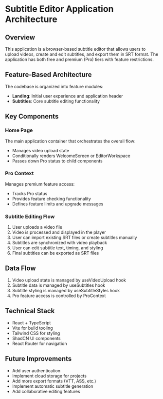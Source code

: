 # Subtitle Editor Application Architecture

## Overview

This application is a browser-based subtitle editor that allows users to upload videos, create and edit subtitles, and export them in SRT format. The application has both free and premium (Pro) tiers with feature restrictions.

## Feature-Based Architecture

The codebase is organized into feature modules:

- **Landing**: Initial user experience and application header
- **Subtitles**: Core subtitle editing functionality

## Key Components

### Home Page

The main application container that orchestrates the overall flow:

- Manages video upload state
- Conditionally renders WelcomeScreen or EditorWorkspace
- Passes down Pro status to child components

### Pro Context

Manages premium feature access:

- Tracks Pro status
- Provides feature checking functionality
- Defines feature limits and upgrade messages

### Subtitle Editing Flow

1. User uploads a video file
2. Video is processed and displayed in the player
3. User can import existing SRT files or create subtitles manually
4. Subtitles are synchronized with video playback
5. User can edit subtitle text, timing, and styling
6. Final subtitles can be exported as SRT files

## Data Flow

1. Video upload state is managed by useVideoUpload hook
2. Subtitle data is managed by useSubtitles hook
3. Subtitle styling is managed by useSubtitleStyles hook
4. Pro feature access is controlled by ProContext

## Technical Stack

- React + TypeScript
- Vite for build tooling
- Tailwind CSS for styling
- ShadCN UI components
- React Router for navigation

## Future Improvements

- Add user authentication
- Implement cloud storage for projects
- Add more export formats (VTT, ASS, etc.)
- Implement automatic subtitle generation
- Add collaborative editing features
